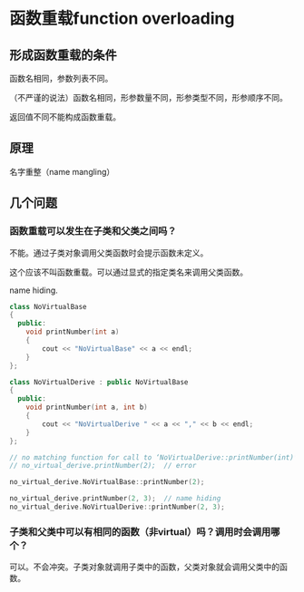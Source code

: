 # 函数重载function overloading

## 形成函数重载的条件

函数名相同，参数列表不同。

（不严谨的说法）函数名相同，形参数量不同，形参类型不同，形参顺序不同。

返回值不同不能构成函数重载。

## 原理

名字重整（name mangling）


## 几个问题

### 函数重载可以发生在子类和父类之间吗？

不能。通过子类对象调用父类函数时会提示函数未定义。

这个应该不叫函数重载。可以通过显式的指定类名来调用父类函数。

name hiding.

``` c++
class NoVirtualBase
{
  public:
    void printNumber(int a)
    {
        cout << "NoVirtualBase" << a << endl;
    }
};

class NoVirtualDerive : public NoVirtualBase
{
  public:
    void printNumber(int a, int b)
    {
        cout << "NoVirtualDerive " << a << "," << b << endl;
    }
};

// no matching function for call to ‘NoVirtualDerive::printNumber(int)’
// no_virtual_derive.printNumber(2);  // error

no_virtual_derive.NoVirtualBase::printNumber(2);

no_virtual_derive.printNumber(2, 3);  // name hiding
no_virtual_derive.NoVirtualDerive::printNumber(2, 3);
```


### 子类和父类中可以有相同的函数（非virtual）吗？调用时会调用哪个？

可以。不会冲突。子类对象就调用子类中的函数，父类对象就会调用父类中的函数。